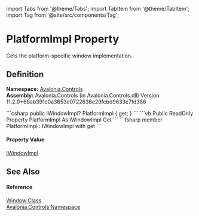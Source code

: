 import Tabs from '@theme/Tabs'; 
import TabItem from '@theme/TabItem'; 
import Tag from '@site/src/components/Tag'; 

# PlatformImpl Property


Gets the platform-specific window implementation.



## Definition
**Namespace:** <a href="N_Avalonia_Controls">Avalonia.Controls</a>  
**Assembly:** Avalonia.Controls (in Avalonia.Controls.dll) Version: 11.2.0+68ab391c0a3653e0722638e29fcbd9633c7fd386

<Tabs groupId="api-code-preview">
<TabItem value="csharp" label="C#">
```csharp
public IWindowImpl? PlatformImpl { get; }
```
</TabItem>
<TabItem value="vb" label="VB">
```vb
Public ReadOnly Property PlatformImpl As IWindowImpl
	Get
```
</TabItem>
<TabItem value="fsharp" label="F#">
```fsharp
member PlatformImpl : IWindowImpl with get
```
</TabItem>
</Tabs>



#### Property Value
<a href="T_Avalonia_Platform_IWindowImpl">IWindowImpl</a>

## See Also


#### Reference
<a href="T_Avalonia_Controls_Window">Window Class</a>  
<a href="N_Avalonia_Controls">Avalonia.Controls Namespace</a>  
